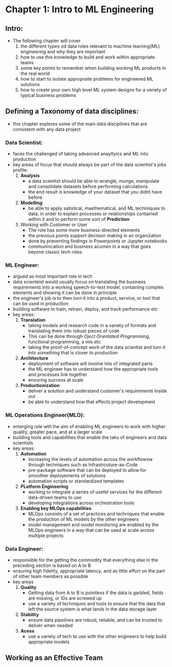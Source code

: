 # Chapter 1: Intro to ML Engineering

## Intro:
* The following chapter will cover 
    1. the different types od data roles relevant to machine learning(ML) engineering and why they are important
    2. how to use this knowledge to build and work within appropriate teams
    3. some key points to remember when building working ML products in the real world
    4. how to start to isolate appropraite problems for engineered ML solutions
    5. how to create your own high level ML system designs for a veriety of typical business problems
    
## Defining a Taxonomy of data disciplines:
* this chapter explores some of the main data disciplines that are consistent with any data project
    
### Data Scientist:
* faces the challenged of taking advanced anayltyics and ML into production 
* key areas of focus that should always be part of the data scientist's jobs profile:
    1. **Analysis**
        - a data scientist should be able to wrangle, munge, manipulate and consolidate datasets before performing calculations
        - the end result is knowledge of your dataset that you didnt have before
    2. **Modelling**
        - be able to apply satistical, maethematical, and ML techiniques to data, in order to explain processes or relationships contained within it and to perform some sort of **Prediction**
    3. Working with Customer or User
        - The role has some more business-directed elements
        - the previous points support decision making in an organization
        - done by presenting findings in Powerpoints or Jupyter notebooks
        - communincation and business acumen in a way that goes beyone classic tech roles

### ML Engineer:
* argued as most important role in tech
* data scienteist would usually focus on translating the business requirements into a working speech-to-text model, containing complex elements and showing it can be done in principle
* the engineer's job is to then turn it into a product, service, or tool that can be used in production
* building software to train, retrain, deploy, and track performance etc
* key areas:
    1. **Translation**
        - taking models and research code in a variety of formats and translating them into robust pieces of code
        - This can be done through *Oject Orientated Programming*, functional programming, a mix etc
        - taking the proof-of-concept work of the data scientist and turn it into something that is closer to production
    2. **Architecture**
        - deployment of software will involve lots of integrated parts
        - the ML engineer has to understand how the appropriate tools and processes link together
        - ensuring success at scale
    3. **Productionization**
        - deliver a solution and understand customer's requirements inside out
        - be able to understand how that effects project development

### ML Operations Engineer(MLO):
* emerging role wth the aim of enabling ML engineers to work with higher quality, greater pace, and at a larger scale
* building tools and capabilities that enable the taks of engineers and data scientists
* key areas:
    1. **Automation**
        - increasing the levels of automation across the workflowsw through techniques such as Infrastrcuture-as-Code
        - pre-package software that can be deployed to allow for smoother deployements of solutions
        - automation scripts or standardized templates
    2. **PLatform Engineering**
        - working to integrate a series of usefel services for the different data-driven teams to use
        - developing integrations across orchestration tools
    3. **Enabling key MLOps capabilities**
        - MLOps consists of a set of practices and techniques that enable the production of ML models by the other engineers
        - model management and model monitoring are enabled by the MLOps engineers in a way that can be used at scale across multiple projects

### Data Engineer:
* responsible for the getting the commodity that everything else in the preceding section is based on A to B
* ensuring high fidelity, appropriate latency, and as little effort on the part of other team members as possible 
* key areas
    1. **Quality**
        - Getting data from A to B is pointless if the data is garbled, fields are missing, or IDs are screwed up
        - use a variety of techniques and tools to ensure that the data that left the source system is what lands in the data storage layer
    2. **Stability**
        - ensure data pipelines are robust, reliable, and can be trusted to deliver when needed
    3. **Acess**
        - use a variety of tech to use with the other engineers to help build appropriate models

## Working as an Effective Team